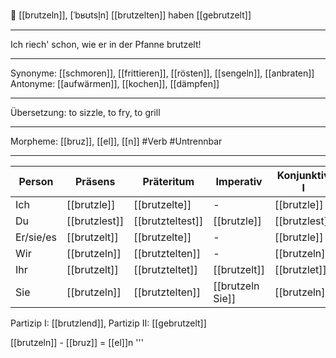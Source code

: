 🍳 [[brutzeln]], [ˈbʁʊtsl̩n]
[[brutzelten]]
haben [[gebrutzelt]]

---

Ich riech' schon, wie er in der Pfanne brutzelt!

---

Synonyme: [[schmoren]], [[frittieren]], [[rösten]], [[sengeln]], [[anbraten]]
Antonyme: [[aufwärmen]], [[kochen]], [[dämpfen]]

---

Übersetzung: to sizzle, to fry, to grill

---

Morpheme: [[bruz]], [[el]], [[n]]
#Verb #Untrennbar

---

| Person    | Präsens       | Präteritum       | Imperativ        | Konjunktiv I  | Konjunktiv II    |
| --------- | ------------- | ---------------- | ---------------- | ------------- | ---------------- |
| Ich       | [[brutzle]]   | [[brutzelte]]    | -                | [[brutzle]]   | [[brutzelte]]    |
| Du        | [[brutzlest]] | [[brutzteltest]] | [[brutzle]]      | [[brutzlest]] | [[brutzteltest]] |
| Er/sie/es | [[brutzelt]]  | [[brutzelte]]    | -                | [[brutzle]]   | [[brutzelte]]    |
| Wir       | [[brutzeln]]  | [[brutztelten]]  | -                | [[brutzeln]]  | [[brutztelten]]  |
| Ihr       | [[brutzelt]]  | [[brutzteltet]]  | [[brutzelt]]     | [[brutzlet]]  | [[brutzteltet]]  |
| Sie       | [[brutzeln]]  | [[brutztelten]]  | [[brutzeln Sie]] | [[brutzeln]]  | [[brutztelten]]  |

Partizip I: [[brutzlend]], Partizip II: [[gebrutzelt]]

[[brutzeln]] - [[bruz]] = [[el]]n
'''

